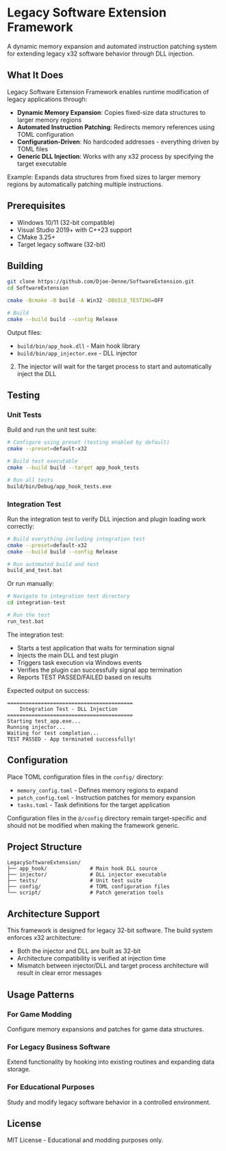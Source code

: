 # Legacy Software Extension Framework

A dynamic memory expansion and automated instruction patching system for extending legacy x32 software behavior through DLL injection.

## What It Does

Legacy Software Extension Framework enables runtime modification of legacy applications through:

- **Dynamic Memory Expansion**: Copies fixed-size data structures to larger memory regions
- **Automated Instruction Patching**: Redirects memory references using TOML configuration
- **Configuration-Driven**: No hardcoded addresses - everything driven by TOML files
- **Generic DLL Injection**: Works with any x32 process by specifying the target executable

Example: Expands data structures from fixed sizes to larger memory regions by automatically patching multiple instructions.

## Prerequisites

- Windows 10/11 (32-bit compatible)
- Visual Studio 2019+ with C++23 support  
- CMake 3.25+
- Target legacy software (32-bit)

## Building

```bash
git clone https://github.com/Djoe-Denne/SoftwareExtension.git
cd SoftwareExtension

cmake -Bcmake -B build -A Win32 -DBUILD_TESTING=OFF

# Build
cmake --build build --config Release
```

Output files:
- `build/bin/app_hook.dll` - Main hook library
- `build/bin/app_injector.exe` - DLL injector

2. The injector will wait for the target process to start and automatically inject the DLL

## Testing

### Unit Tests

Build and run the unit test suite:

```bash
# Configure using preset (testing enabled by default)
cmake --preset=default-x32

# Build test executable
cmake --build build --target app_hook_tests

# Run all tests
build/bin/Debug/app_hook_tests.exe
```

### Integration Test

Run the integration test to verify DLL injection and plugin loading work correctly:

```bash
# Build everything including integration test
cmake --preset=default-x32
cmake --build build --config Release

# Run automated build and test
build_and_test.bat
```

Or run manually:

```bash
# Navigate to integration test directory
cd integration-test

# Run the test
run_test.bat
```

The integration test:
- Starts a test application that waits for termination signal
- Injects the main DLL and test plugin
- Triggers task execution via Windows events
- Verifies the plugin can successfully signal app termination
- Reports TEST PASSED/FAILED based on results

Expected output on success:
```
=========================================
    Integration Test - DLL Injection
=========================================
Starting test_app.exe...
Running injector...
Waiting for test completion...
TEST PASSED - App terminated successfully!
```

## Configuration

Place TOML configuration files in the `config/` directory:

- `memory_config.toml` - Defines memory regions to expand
- `patch_config.toml` - Instruction patches for memory expansion
- `tasks.toml` - Task definitions for the target application

Configuration files in the `@/config` directory remain target-specific and should not be modified when making the framework generic.

## Project Structure

```
LegacySoftwareExtension/
├── app_hook/              # Main hook DLL source
├── injector/              # DLL injector executable
├── tests/                 # Unit test suite
├── config/                # TOML configuration files
└── script/                # Patch generation tools
```

## Architecture Support

This framework is designed for legacy 32-bit software. The build system enforces x32 architecture:

- Both the injector and DLL are built as 32-bit
- Architecture compatibility is verified at injection time
- Mismatch between injector/DLL and target process architecture will result in clear error messages

## Usage Patterns

### For Game Modding
Configure memory expansions and patches for game data structures.

### For Legacy Business Software
Extend functionality by hooking into existing routines and expanding data storage.

### For Educational Purposes
Study and modify legacy software behavior in a controlled environment.

## License

MIT License - Educational and modding purposes only. 